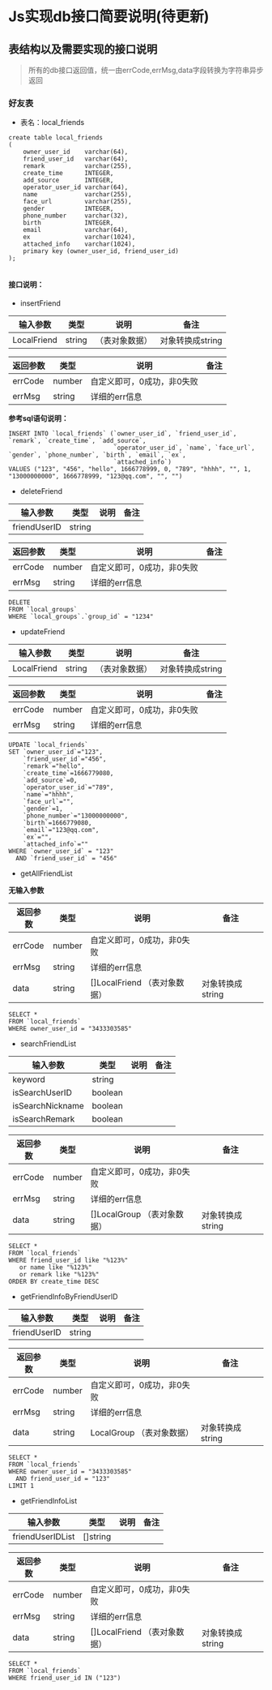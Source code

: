 # Js实现db接口简要说明(待更新)

## 表结构以及需要实现的接口说明

> 所有的db接口返回值，统一由errCode,errMsg,data字段转换为字符串异步返回

### 好友表

- 表名：local_friends

```sqlite
create table local_friends
(
    owner_user_id    varchar(64),
    friend_user_id   varchar(64),
    remark           varchar(255),
    create_time      INTEGER,
    add_source       INTEGER,
    operator_user_id varchar(64),
    name             varchar(255),
    face_url         varchar(255),
    gender           INTEGER,
    phone_number     varchar(32),
    birth            INTEGER,
    email            varchar(64),
    ex               varchar(1024),
    attached_info    varchar(1024),
    primary key (owner_user_id, friend_user_id)
);


```

#### 接口说明：

- insertFriend

| 输入参数     | 类型     | 说明 | 备注       |
| --------- |--------| ----- |----------|
|LocalFriend   | string | （表对象数据） |对象转换成string|

| 返回参数     | 类型            | 说明 | 备注  |
| --------- | ------------ | ----- |-----|
| errCode      | number   | 自定义即可，0成功，非0失败 |     |
| errMsg     | string     | 详细的err信息 |     |

**参考sql语句说明：**

```sqlite
INSERT INTO `local_friends` (`owner_user_id`, `friend_user_id`, `remark`, `create_time`, `add_source`,
                             `operator_user_id`, `name`, `face_url`, `gender`, `phone_number`, `birth`, `email`, `ex`,
                             `attached_info`)
VALUES ("123", "456", "hello", 1666778999, 0, "789", "hhhh", "", 1, "13000000000", 1666778999, "123@qq.com", "", "")
```

- deleteFriend

| 输入参数     | 类型     | 说明  | 备注  |
| --------- |--------|-----|-----|
|friendUserID| string |     |     |

| 返回参数     | 类型            | 说明 | 备注  |
| --------- | ------------ | ----- |-----|
| errCode      | number   | 自定义即可，0成功，非0失败 |     |
| errMsg     | string     | 详细的err信息 |     |

```sqlite
DELETE
FROM `local_groups`
WHERE `local_groups`.`group_id` = "1234"
```

- updateFriend

| 输入参数     | 类型     | 说明 | 备注       |
| --------- |--------| ----- |----------|
|LocalFriend  | string |（表对象数据） |对象转换成string|

| 返回参数     | 类型            | 说明 | 备注  |
| --------- | ------------ | ----- |-----|
| errCode      | number   | 自定义即可，0成功，非0失败 |     |
| errMsg     | string     | 详细的err信息 |     |

```sqlite
UPDATE `local_friends`
SET `owner_user_id`="123",
    `friend_user_id`="456",
    `remark`="hello",
    `create_time`=1666779080,
    `add_source`=0,
    `operator_user_id`="789",
    `name`="hhhh",
    `face_url`="",
    `gender`=1,
    `phone_number`="13000000000",
    `birth`=1666779080,
    `email`="123@qq.com",
    `ex`="",
    `attached_info`=""
WHERE `owner_user_id` = "123"
  AND `friend_user_id` = "456"
```

- getAllFriendList

**无输入参数**

| 返回参数    | 类型     | 说明             | 备注  |
|---------|--------|----------------|-----|
| errCode | number | 自定义即可，0成功，非0失败 |     |
| errMsg  | string | 详细的err信息       |     |
| data    | string | []LocalFriend  （表对象数据） |对象转换成string|

```sqlite
SELECT *
FROM `local_friends`
WHERE owner_user_id = "3433303585"
```

- searchFriendList

| 输入参数     | 类型     | 说明  | 备注  |
| --------- |--------|-----|-----|
|keyword    | string |     |     |
|isSearchUserID    | boolean   |     |     |
|isSearchNickname  | boolean |     |     |
|isSearchRemark  | boolean |     |     |

| 返回参数    | 类型     | 说明                     | 备注  |
|---------|--------|------------------------|-----|
| errCode | number | 自定义即可，0成功，非0失败         |     |
| errMsg  | string | 详细的err信息               |     |
| data    | string | []LocalGroup   （表对象数据） |对象转换成string|

```sqlite
SELECT *
FROM `local_friends`
WHERE friend_user_id like "%123%"
   or name like "%123%"
   or remark like "%123%"
ORDER BY create_time DESC
```

- getFriendInfoByFriendUserID

| 输入参数              | 类型     | 说明  | 备注  |
|-------------------|--------|-----|-----|
| friendUserID      | string |     |     |

| 返回参数    | 类型     | 说明             | 备注  |
|---------|--------|----------------|-----|
| errCode | number | 自定义即可，0成功，非0失败 |     |
| errMsg  | string | 详细的err信息       |     |
| data    | string | LocalGroup  （表对象数据） |对象转换成string|

```sqlite
SELECT *
FROM `local_friends`
WHERE owner_user_id = "3433303585"
  AND friend_user_id = "123"
LIMIT 1
```

- getFriendInfoList

| 输入参数     | 类型       | 说明  | 备注  |
| --------- |----------|-----|-----|
|friendUserIDList    | []string |     |     |

| 返回参数    | 类型     | 说明             | 备注  |
|---------|--------|----------------|-----|
| errCode | number | 自定义即可，0成功，非0失败 |     |
| errMsg  | string | 详细的err信息       |     |
| data    | string | []LocalFriend  （表对象数据） |对象转换成string|

```sqlite
SELECT *
FROM `local_friends`
WHERE friend_user_id IN ("123")
```